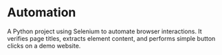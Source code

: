 # Automation

A Python project using Selenium to automate browser interactions. It verifies page titles, extracts element content, and performs simple button clicks on a demo website.
